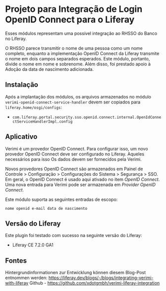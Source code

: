 Projeto para Integração de Login OpenID Connect para o Liferay
==============================

Esses módulos representam uma possível integração ao RHSSO do Banco no Liferay.

O RHSSO parece transmitir o nome de uma pessoa como um nome completo, enquanto a implementação OpenID Connect da Liferay transmite o nome em
dois campos separados esperados. Este módulo, portanto, divide o nome em nome e sobrenome. Além disso, foi prestado apoio à
Adoção da data de nascimento adicionada.

Instalação
------------

Após a implantação dos módulos, os arquivos armazenados no módulo `verimi-openid-connect-service-handler` devem ser copiados para `liferay.home/osgi/configs`:

* `com.liferay.portal.security.sso.openid.connect.internal.OpenIdConnectServiceHandlerImpl.config`

Aplicativo
---------

Verimi é um provedor OpenID Connect. Para configurar isso, um novo provedor OpenID Connect deve ser configurado no Liferay. Aqueles necessários para isso
Os dados devem ser fornecidos pela Verimi.

Novos provedores OpenID Connect são armazenados em Painel de Controle > Configuração > Configurações do Sistema > Segurança > SSO. Em geral, o OpenID Connect é usado aqui
ativado no item *OpenID Connect*. Uma nova entrada para Verimi pode ser armazenada em *Provider OpenID Connect*.

Este módulo suporta as seguintes entradas de escopo:
    
    nome openid e-mail data de nascimento

Versão do Liferay
-----------------

Este plugin foi testado com sucesso na seguinte versão do Liferay:

* Liferay CE 7.2.0 GA1

Fontes
-----------------------

Hintergrundinformationen zur Entwicklung können diesem Blog-Post entnommen werden: https://liferay.dev/blogs/-/blogs/integrating-verimi-with-liferay
Github - https://github.com/xdotgmbh/verimi-liferay-integration
